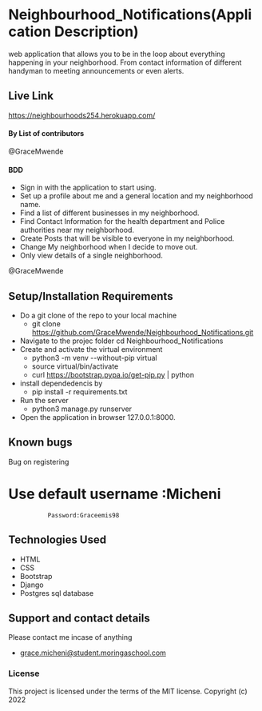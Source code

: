 # Neighbourhood_Notifications(Application Description)
web application that allows you to be in the loop about everything happening in your neighborhood. From contact information of different handyman to meeting announcements or even alerts.

## Live Link
https://neighbourhoods254.herokuapp.com/

#### By **List of contributors**

@GraceMwende

#### BDD

- Sign in with the application to start using.
- Set up a profile about me and a general location and my neighborhood name.
- Find a list of different businesses in my neighborhood.
- Find Contact Information for the health department and Police authorities near my neighborhood.
- Create Posts that will be visible to everyone in my neighborhood.
- Change My neighborhood when I decide to move out.
- Only view details of a single neighborhood.

@GraceMwende

## Setup/Installation Requirements

- Do a git clone of the repo to your local machine
    - git clone https://github.com/GraceMwende/Neighbourhood_Notifications.git
- Navigate to the projec folder
  cd Neighbourhood_Notifications
- Create and activate the virtual environment
    - python3 -m venv --without-pip virtual
    - source virtual/bin/activate
    - curl https://bootstrap.pypa.io/get-pip.py | python
- install dependedencis by 
    - pip install -r requirements.txt
- Run the server
    - python3 manage.py runserver
- Open the application in browser 127.0.0.1:8000.

## Known bugs
Bug on registering
# Use default username :Micheni
               Password:Graceemis98

## Technologies Used

- HTML
- CSS
- Bootstrap
- Django
- Postgres sql database

## Support and contact details

Please contact me incase of anything
 - grace.micheni@student.moringaschool.com
### License

This project is licensed under the terms of the MIT license.
Copyright (c) 2022
